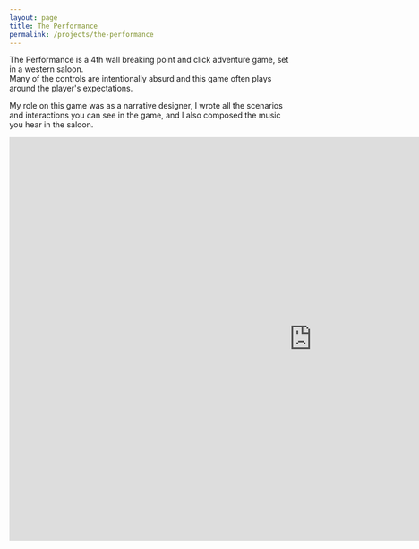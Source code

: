 ```yaml
---
layout: page
title: The Performance
permalink: /projects/the-performance
---
```

The Performance is a 4th wall breaking point and click adventure game, set in a western saloon.  
Many of the controls are intentionally absurd and this game often plays around the player's expectations.

My role on this game was as a narrative designer, I wrote all the scenarios and interactions you
can see in the game, and I also composed the music you hear in the saloon.

<iframe src="https://parker-d-soto.github.io/final_project/" style="width:1080px;height:720px;border:0"></iframe>
